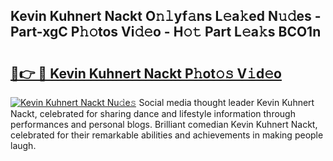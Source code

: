 ## Kevin Kuhnert Nackt O𝚗𝚕yf𝚊ns L𝚎a𝚔ed N𝚞𝚍es - Part-xgC P𝚑𝚘tos Vi𝚍𝚎o - H𝚘𝚝 Part L𝚎a𝚔s BCO1n

# <h2><a href="http://kf2xcmr.oniu.top/?m=Kevin+Kuhnert+Nackt">🔗👉 🔴 Kevin Kuhnert Nackt P𝚑ot𝚘𝚜 V𝚒d𝚎o</a></h2>

[![Kevin Kuhnert Nackt Nu𝚍e𝚜](https://i.imgur.com/0qMVB7G.gif)](http://kf2xcmr.oniu.top/?m=Kevin+Kuhnert+Nackt)
Social media thought leader Kevin Kuhnert Nackt, celebrated for sharing dance and lifestyle information through performances and personal blogs. Brilliant comedian Kevin Kuhnert Nackt, celebrated for their remarkable abilities and achievements in making people laugh.  
